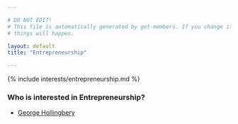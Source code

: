 ```yaml
---

# DO NOT EDIT!
# This file is automatically generated by get-members. If you change it, bad
# things will happen.

layout: default
title: "Entrepreneurship"

---
```


{% include interests/entrepreneurship.md %}

### Who is interested in Entrepreneurship?


* [George Hollingbery](members/george-hollingbery.html)
